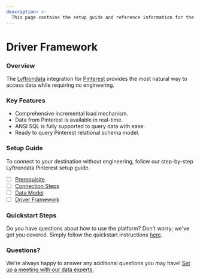 ```yaml
---
description: >-
  This page contains the setup guide and reference information for the Pinterest source connector.
---
```


# Driver Framework

### Overview

The [Lyftrondata](https://www.lyftrondata.com/) integration for [Pinterest](https://www.lyftrondata.com/integration/marketing-analytics/pinterest/) provides the most natural way to access data while requiring no engineering.

### Key Features

* Comprehensive incremental load mechanism.
* Data from Pinterest is available in real-time.&#x20;
* ANSI SQL is fully supported to query data with ease.
* Ready to query Pinterest relational schema model.

### Setup Guide

To connect to your destination without engineering, follow our step-by-step Lyftrondata Pinterest setup guide.

* [ ] [Prerequisite](../prerequisite.md)
* [ ] [Connection Steps](../connection-steps.md)
* [ ] [Data Model](../data-model/erd.md)
* [ ] [Driver Framework](../driver-framework/)

### Quickstart Steps

Do you have questions about how to use the platform? Don't worry; we've got you covered. Simply follow the quickstart instructions [here](../driver-framework/README.md).

### Questions? <a href="#questions" id="questions"></a>

We're always happy to answer any additional questions you may have! [Set up a meeting with our data experts.](https://www.lyftrondata.com/book-a-meeting/)


